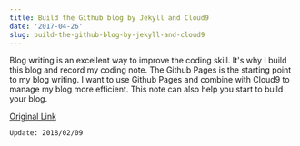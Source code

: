 ```yaml
---
title: Build the Github blog by Jekyll and Cloud9
date: '2017-04-26'
slug: build-the-github-blog-by-jekyll-and-cloud9
---
```


Blog writing is an excellent way to improve the coding skill. It's why I build this blog and record my coding note. The Github Pages is the starting point to my blog writing. I want to use Github Pages and combine with Cloud9 to manage my blog more efficient. This note can also help you start to build your blog.


[Original Link](https://nanhung.github.io/2017/04/Build-the-Github-blog-by-Jekyll-and-Cloud-9.html)

`Update: 2018/02/09`